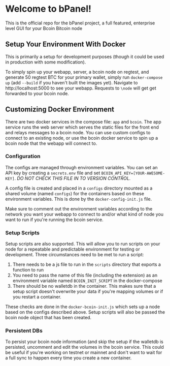 # Welcome to bPanel!

This is the official repo for the bPanel project, a full featured, enterprise level GUI for your Bcoin Bitcoin node

## Setup Your Environment With Docker
This is primarily a setup for development purposes (though it could be used in production with some modification).

To simply spin up your webapp, server, a bcoin node on regtest, and generate 50 regtest BTC for your primary wallet, simply run `docker-compose up` (add `--build` if you haven't built the images yet). Navigate to http://localhost:5000 to see your webapp. Requests to `\node` will get get forwarded to your bcoin node.

## Customizing Docker Environment
There are two docker services in the compose file: `app` and `bcoin`. The app service runs the web server which serves the static files for the front end and relays messages to a bcoin node. You can use custom configs to connect to an existing node, or use the bcoin docker service to spin up a bcoin node that the webapp will connect to.

### Configuration
The configs are managed through environment variables. You can set an API key by creating a `secrets.env` file and set `BCOIN_API_KEY=[YOUR-AWESOME-KEY]`. *DO NOT CHECK THIS FILE IN TO VERSION CONTROL.*

A config file is created and placed in a `configs` directory mounted as a shared volume (named `configs`) for the containers based on these environment variables. This is done by the `docker-config-init.js` file.

Make sure to comment out the environment variables according to the network you want your webapp to connect to and/or what kind of node you want to run if you're running the bcoin service.

### Setup Scripts
Setup scripts are also supported. This will allow you to run scripts on your node for a repeatable and predictable environment for testing or development.
Three circumstances need to be met to run a script:
1. There needs to be a js file to run in the `scripts` directory that exports a function to run
2. You need to pass the name of this file (including the extension) as an environment variable named `BCOIN_INIT_SCRIPT` in the docker-compose
3. There should be no walletdb in the container. This makes sure that a setup script doesn't overwrite your data if you're mapping volumes or if you restart a container.

These checks are done in the `docker-bcoin-init.js` which sets up a node based on the configs described above. Setup scripts will also be passed the bcoin node object that has been created.

### Persistent DBs
To persist your bcoin node information (and skip the setup if the walletdb is persisted, uncomment and edit the volumes in the bcoin service. This could be useful if you're working on testnet or mainnet and don't want to wait for a full sync to happen every time you create a new container.
